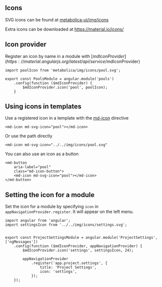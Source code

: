 Icons
-----

SVG icons can be found at [metabolica-ui/img/icons](https://github.com/biosustain/metabolica-ui/tree/master/img/icons)

Extra icons can be downloaded at https://material.io/icons/

Icon provider
------------

Register an icon by name in a module with [$mdIconProvider](https://material.angularjs.org/latest/api/service/$mdIconProvider)

    import poolIcon from 'metabolica/img/icons/pool.svg';

    export const PoolsModule = angular.module('pools')
        .config(function ($mdIconProvider) {
            $mdIconProvider.icon('pool', poolIcon);
        }
        
        
Using icons in templates
-----------------------

Use a registered icon in a template with the [md-icon](https://material.angularjs.org/latest/api/directive/mdIcon) directive

    <md-icon md-svg-icon="pool"></md-icon>

Or use the path directly

    <md-icon md-svg-icon="../../img/icons/pool.svg"
    
You can also use an icon as a button

    <md-button
        aria-label="pool"
        class="md-icon-button">
        <md-icon md-svg-icon="pool"></md-icon>
    </md-button>

Setting the icon for a module
----------------------------

Set the icon for a module by specifying `icon` in `appNavigationProvider.register`. It will appear on the left menu.

```
import angular from 'angular';
import settingsIcon from '../../img/icons/settings.svg';


export const ProjectSettingsModule = angular.module('ProjectSettings', ['ngMessages'])
    .config(function ($mdIconProvider, appNavigationProvider) {
        $mdIconProvider.icon('settings', settingsIcon, 24);

        appNavigationProvider
            .register('app.project.settings', {
                title: 'Project Settings',
                icon: 'settings',
            });
    });
```

